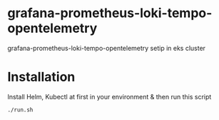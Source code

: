 # grafana-prometheus-loki-tempo-opentelemetry
grafana-prometheus-loki-tempo-opentelemetry setip in eks cluster

# Installation

Install Helm, Kubectl at first in your environment & then run this script

```
./run.sh

```
